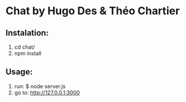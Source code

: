 # Chat by Hugo Des & Théo Chartier

## Instalation:

1. cd chat/
2. npm install

## Usage:

1. run: $ node server.js
2. go to: http://127.0.0.1:3000